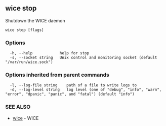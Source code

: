 ## wice stop

Shutdown the WICE daemon

```
wice stop [flags]
```

### Options

```
  -h, --help            help for stop
  -s, --socket string   Unix control and monitoring socket (default "/var/run/wice.sock")
```

### Options inherited from parent commands

```
  -l, --log-file string    path of a file to write logs to
  -d, --log-level string   log level (one of "debug", "info", "warn", "error", "dpanic", "panic", and "fatal") (default "info")
```

### SEE ALSO

* [wice](wice.md)	 - WICE

